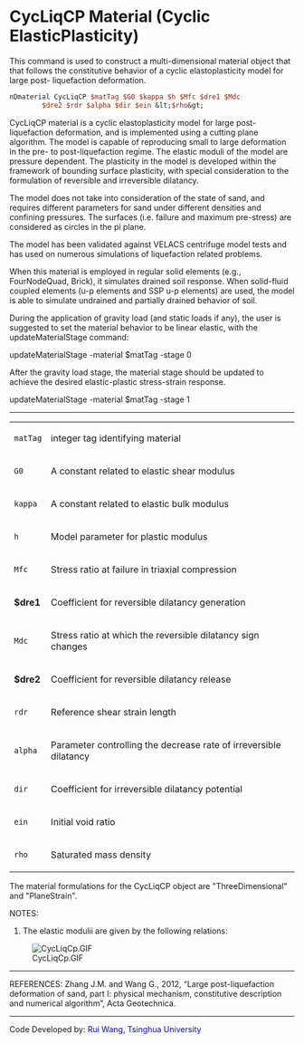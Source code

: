 # CycLiqCP Material (Cyclic ElasticPlasticity)

<p>This command is used to construct a multi-dimensional material object
that that follows the constitutive behavior of a cyclic elastoplasticity
model for large post- liquefaction deformation.</p>

```tcl
nDmaterial CycLiqCP $matTag $G0 $kappa $h $Mfc $dre1 $Mdc
        $dre2 $rdr $alpha $dir $ein &lt;$rho&gt;
```
<p>CycLiqCP material is a cyclic elastoplasticity model for large
post-liquefaction deformation, and is implemented using a cutting plane
algorithm. The model is capable of reproducing small to large
deformation in the pre- to post-liquefaction regime. The elastic moduli
of the model are pressure dependent. The plasticity in the model is
developed within the framework of bounding surface plasticity, with
special consideration to the formulation of reversible and irreversible
dilatancy.</p>
<p>The model does not take into consideration of the state of sand, and
requires different parameters for sand under different densities and
confining pressures. The surfaces (i.e. failure and maximum pre-stress)
are considered as circles in the pi plane.</p>
<p>The model has been validated against VELACS centrifuge model tests
and has used on numerous simulations of liquefaction related
problems.</p>
<p>When this material is employed in regular solid elements (e.g.,
FourNodeQuad, Brick), it simulates drained soil response. When
solid-fluid coupled elements (u-p elements and SSP u-p elements) are
used, the model is able to simulate undrained and partially drained
behavior of soil.</p>
<p>During the application of gravity load (and static loads if any), the
user is suggested to set the material behavior to be linear elastic,
with the updateMaterialStage command:</p>
<p>updateMaterialStage -material $matTag -stage 0</p>
<p>After the gravity load stage, the material stage should be updated to
achieve the desired elastic-plastic stress-strain response.</p>
<p>updateMaterialStage -material $matTag -stage 1</p>
<hr />
<table>
<tbody>
<tr class="odd">
<td><code class="parameter-table-variable">matTag</code></td>
<td><p>integer tag identifying material</p></td>
</tr>
<tr class="even">
<td><code class="parameter-table-variable">G0</code></td>
<td><p>A constant related to elastic shear modulus</p></td>
</tr>
<tr class="odd">
<td><code class="parameter-table-variable">kappa</code></td>
<td><p>A constant related to elastic bulk modulus</p></td>
</tr>
<tr class="even">
<td><code class="parameter-table-variable">h</code></td>
<td><p>Model parameter for plastic modulus</p></td>
</tr>
<tr class="odd">
<td><code class="parameter-table-variable">Mfc</code></td>
<td><p>Stress ratio at failure in triaxial compression</p></td>
</tr>
<tr class="even">
<td><p><strong>$dre1</strong></p></td>
<td><p>Coefficient for reversible dilatancy generation</p></td>
</tr>
<tr class="odd">
<td><code class="parameter-table-variable">Mdc</code></td>
<td><p>Stress ratio at which the reversible dilatancy sign
changes</p></td>
</tr>
<tr class="even">
<td><p><strong>$dre2</strong></p></td>
<td><p>Coefficient for reversible dilatancy release</p></td>
</tr>
<tr class="odd">
<td><code class="parameter-table-variable">rdr</code></td>
<td><p>Reference shear strain length</p></td>
</tr>
<tr class="even">
<td><code class="parameter-table-variable">alpha</code></td>
<td><p>Parameter controlling the decrease rate of irreversible
dilatancy</p></td>
</tr>
<tr class="odd">
<td><code class="parameter-table-variable">dir</code></td>
<td><p>Coefficient for irreversible dilatancy potential</p></td>
</tr>
<tr class="even">
<td><code class="parameter-table-variable">ein</code></td>
<td><p>Initial void ratio</p></td>
</tr>
<tr class="odd">
<td><code class="parameter-table-variable">rho</code></td>
<td><p>Saturated mass density</p></td>
</tr>
</tbody>
</table>
<p>The material formulations for the CycLiqCP object are
"ThreeDimensional" and "PlaneStrain".</p>
<p>NOTES:</p>
<ol>
<li>The elastic modulii are given by the following relations:</li>
</ol>
<figure>
<img src="/OpenSeesRT/contrib/static/CycLiqCp.GIF" title="CycLiqCp.GIF" alt="CycLiqCp.GIF" />
<figcaption aria-hidden="true">CycLiqCp.GIF</figcaption>
</figure>
<hr />
<p>REFERENCES: Zhang J.M. and Wang G., 2012, “Large post-liquefaction
deformation of sand, part I: physical mechanism, constitutive
description and numerical algorithm”, Acta Geotechnica.</p>
<hr />
<p>Code Developed by: <span style="color:blue"> Rui Wang, Tsinghua
University</span></p>
